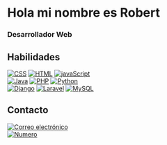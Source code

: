 # Hola mi nombre es Robert
### Desarrollador Web

## Habilidades

[![CSS](https://img.shields.io/badge/CSS-3DDC84/?style=for-the-badge&logo=CSS3&logoColor=white&labelColor=101010)]()
[![HTML](https://img.shields.io/badge/HTML-0095D5?style=for-the-badge&logo=HTML5&logoColor=white&labelColor=101010)]()
[![javaScript](https://img.shields.io/badge/JavaScript-3DDC84?style=for-the-badge&logo=JavaScript&logoColor=white&labelColor=101010)]()
</br>
[![Java](https://img.shields.io/badge/Java-007396?style=for-the-badge&logo=java&logoColor=white&labelColor=101010)]()
[![PHP](https://img.shields.io/badge/PHP-232F3E?style=for-the-badge&logo=PHP&logoColor=white&labelColor=101010)]()
[![Python](https://img.shields.io/badge/Python-4285F4?style=for-the-badge&logo=Python&logoColor=white&labelColor=101010)]()
</br>
[![Django](https://img.shields.io/badge/Django-339933?style=for-the-badge&logo=Django&logoColor=white&labelColor=101010)]()
[![Laravel](https://img.shields.io/badge/Laravel-339933?style=for-the-badge&logo=Laravel&logoColor=white&labelColor=101010)]()
[![MySQL](https://img.shields.io/badge/MySQL-4479A1?style=for-the-badge&logo=mysql&logoColor=white&labelColor=101010)]()

## Contacto

[ ![Correo electrónico ](https://img.shields.io/badge/correo-robertquispehuacho@gmail.com-D14836?style=for-the-badge&logo=gmail&logoColor=white&labelColor=101010)](mailto:robertquispehuacho@gmail.com)
</br>
[ ![Numero ](https://img.shields.io/badge/Número-919133937-D14836?style=for-the-badge&logo=NBA&logoColor=white&labelColor=101010)](https://wa.me/51919133937)
</br>
